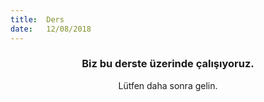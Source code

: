 ```yaml
---
title:  Ders
date:   12/08/2018
---
```


### <center>Biz bu derste üzerinde çalışıyoruz.</center>
<center>Lütfen daha sonra gelin.</center>
